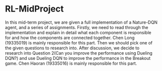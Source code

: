 # RL-MidProject

In this mid-term project, we are given a full implementation of a Nature-DQN agent, and a series of assignments. 
Firstly, we need to read through the implementation and explain in detail what each component is responsible for and how the components are connected together. Chen Long (19335019) is mainly responsible for this part.
Then we should pick one of the given questions to research into. After discussion, we decide to research into Question 2(Can you improve the performance using Dueling DQN?) and use Dueling DQN to improve the performance in the Breakout game. Chen Haoran (19335016) is mainly responsible for this part.